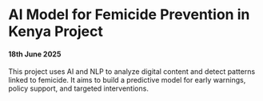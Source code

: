 # AI Model for Femicide Prevention in Kenya Project
#### 18th June 2025

This project uses AI and NLP to analyze digital content and detect patterns linked to femicide. It aims to build a predictive model for early warnings, policy support, and targeted interventions.
